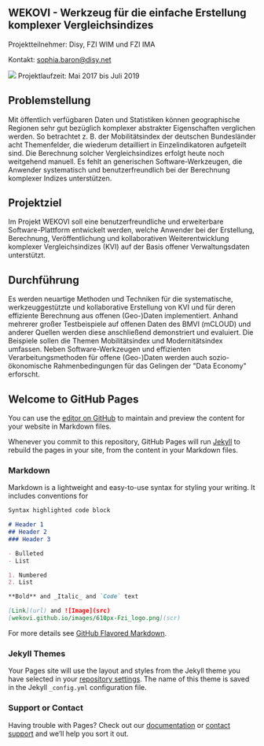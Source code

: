## WEKOVI - Werkzeug für die einfache Erstellung komplexer Vergleichsindizes


Projektteilnehmer: 
Disy, FZI WIM und FZI IMA 

Kontakt: sophia.baron@disy.net

<img src="wekovi.github.io/images/610px-Fzi_logo.png">
Projektlaufzeit: Mai 2017 bis Juli 2019


## Problemstellung
Mit öffentlich verfügbaren Daten und Statistiken können geographische Regionen sehr gut bezüglich komplexer abstrakter Eigenschaften verglichen werden. So betrachtet z. B. der Mobilitätsindex der deutschen Bundesländer acht Themenfelder, die wiederum detailliert in Einzelindikatoren aufgeteilt sind. Die Berechnung solcher Vergleichsindizes erfolgt heute noch weitgehend manuell. Es fehlt an generischen Software-Werkzeugen, die Anwender systematisch und benutzerfreundlich bei der Berechnung komplexer Indizes unterstützen.

## Projektziel
Im Projekt WEKOVI soll eine benutzerfreundliche und erweiterbare Software-Plattform entwickelt werden, welche Anwender bei der Erstellung, Berechnung, Veröffentlichung und kollaborativen Weiterentwicklung komplexer Vergleichsindizes (KVI) auf der Basis offener Verwaltungsdaten unterstützt.

## Durchführung
Es werden neuartige Methoden und Techniken für die systematische, werkzeuggestützte und kollaborative Erstellung von KVI und für deren effiziente Berechnung aus offenen (Geo-)Daten implementiert. Anhand mehrerer großer Testbeispiele auf offenen Daten des BMVI (mCLOUD) und anderer Quellen werden diese anschließend demonstriert und evaluiert. Die Beispiele sollen die Themen Mobilitätsindex und Modernitätsindex umfassen. Neben Software-Werkzeugen und effizienten Verarbeitungsmethoden für offene (Geo-)Daten werden auch sozio-ökonomische Rahmenbedingungen für das Gelingen der "Data Economy" erforscht.





## Welcome to GitHub Pages

You can use the [editor on GitHub](https://github.com/WEKOVI/wekovi.github.io/edit/master/index.md) to maintain and preview the content for your website in Markdown files.

Whenever you commit to this repository, GitHub Pages will run [Jekyll](https://jekyllrb.com/) to rebuild the pages in your site, from the content in your Markdown files.

### Markdown

Markdown is a lightweight and easy-to-use syntax for styling your writing. It includes conventions for

```markdown
Syntax highlighted code block

# Header 1
## Header 2
### Header 3

- Bulleted
- List

1. Numbered
2. List

**Bold** and _Italic_ and `Code` text

[Link](url) and ![Image](src)
[wekovi.github.io/images/610px-Fzi_logo.png](scr)
```

For more details see [GitHub Flavored Markdown](https://guides.github.com/features/mastering-markdown/).

### Jekyll Themes

Your Pages site will use the layout and styles from the Jekyll theme you have selected in your [repository settings](https://github.com/WEKOVI/wekovi.github.io/settings). The name of this theme is saved in the Jekyll `_config.yml` configuration file.

### Support or Contact

Having trouble with Pages? Check out our [documentation](https://help.github.com/categories/github-pages-basics/) or [contact support](https://github.com/contact) and we’ll help you sort it out.
